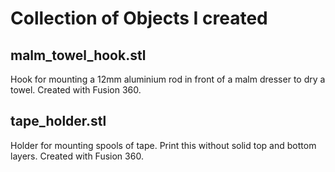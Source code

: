 # Collection of Objects I created

## malm_towel_hook.stl

Hook for mounting a 12mm aluminium rod in front of a malm dresser to dry a towel. Created with Fusion 360.

## tape_holder.stl

Holder for mounting spools of tape. Print this without solid top and bottom layers. Created with Fusion 360.
